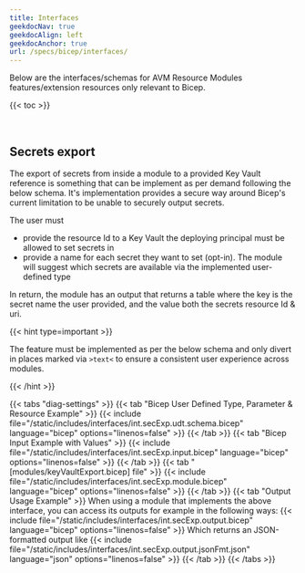 ```yaml
---
title: Interfaces
geekdocNav: true
geekdocAlign: left
geekdocAnchor: true
url: /specs/bicep/interfaces/
---
```


Below are the interfaces/schemas for AVM Resource Modules features/extension resources only relevant to Bicep.

{{< toc >}}

<br>

## Secrets export

The export of secrets from inside a module to a provided Key Vault reference is something that can be implement as per demand following the below schema.
It's implementation provides a secure way around Bicep's current limitation to be unable to securely output secrets.

The user must
- provide the resource Id to a Key Vault the deploying principal must be allowed to set secrets in
- provide a name for each secret they want to set (opt-in). The module will suggest which secrets are available via the implemented user-defined type

In return, the module has an output that returns a table where the key is the secret name the user provided, and the value both the secrets resource Id & uri.

{{< hint type=important >}}

The feature must be implemented as per the below schema and only divert in places marked via `>text<` to ensure a consistent user experience across modules.

{{< /hint >}}

{{< tabs "diag-settings" >}}
  {{< tab "Bicep User Defined Type, Parameter & Resource Example" >}}
  {{< include file="/static/includes/interfaces/int.secExp.udt.schema.bicep" language="bicep" options="linenos=false" >}}
  {{< /tab >}}
  {{< tab "Bicep Input Example with Values" >}}
  {{< include file="/static/includes/interfaces/int.secExp.input.bicep" language="bicep" options="linenos=false" >}}
  {{< /tab >}}
  {{< tab "[modules/keyVaultExport.bicep] file" >}}
  {{< include file="/static/includes/interfaces/int.secExp.module.bicep" language="bicep" options="linenos=false" >}}
  {{< /tab >}}
  {{< tab "Output Usage Example" >}}
  When using a module that implements the above interface, you can access its outputs for example in the following ways:
  {{< include file="/static/includes/interfaces/int.secExp.output.bicep" language="bicep" options="linenos=false" >}}
  Which returns an JSON-formatted output like
  {{< include file="/static/includes/interfaces/int.secExp.output.jsonFmt.json" language="json" options="linenos=false" >}}
  {{< /tab >}}
{{< /tabs >}}

<br>

